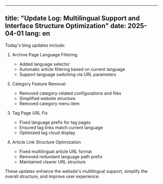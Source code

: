
---
title: "Update Log: Multilingual Support and Interface Structure Optimization"
date: 2025-04-01
lang: en
---

Today's blog updates include:

1. Archive Page Language Filtering
   - Added language selector
   - Automatic article filtering based on current language
   - Support language switching via URL parameters

2. Category Feature Removal
   - Removed category-related configurations and files
   - Simplified website structure
   - Removed category menu item

3. Tag Page URL Fix
   - Fixed language prefix for tag pages
   - Ensured tag links match current language
   - Optimized tag cloud display

4. Article Link Structure Optimization
   - Fixed multilingual article URL format
   - Removed redundant language path prefix
   - Maintained clearer URL structure

These updates enhance the website's multilingual support, simplify the overall structure, and improve user experience.
